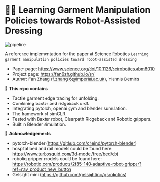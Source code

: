 # 🤖👕 Learning Garment Manipulation Policies towards Robot-Assisted Dressing

![pipeline](doc/pipeline.png "pipeline")

A reference implementation for the paper at Science Robotics `Learning garment manipulation policies toward robot-assisted dressing`.

* Paper page: https://www.science.org/doi/10.1126/scirobotics.abm6010
* Project page: https://fan6zh.github.io/sr/
* Author: Fan Zhang (f.zhang16@imperial.ac.uk), Yiannis Demiris


🔬 **This repo contains** 
* Tactile garment edge tracing for unfolding.
* Combining baxter and ridgeback urdf.
* Integrating pytorch, openai gym and blender sumulation.
* The framework of simCLR.
* Tested with Baxter robot, Clearpath Ridgeback and Robotic grippers.
* Built in Blender simulation.

    
📝 **Acknowledgements** 
* pytorch-blender (https://github.com/cheind/pytorch-blender)
* hospital bed and rail models could be found here: https://www.turbosquid.com/3d-model/free/bed/obj
* robotiq gripper models could be found here: https://robotiq.com/products/2f85-140-adaptive-robot-gripper?ref=nav_product_new_button
* Gelsight mini (https://github.com/gelsightinc/gsrobotics)
